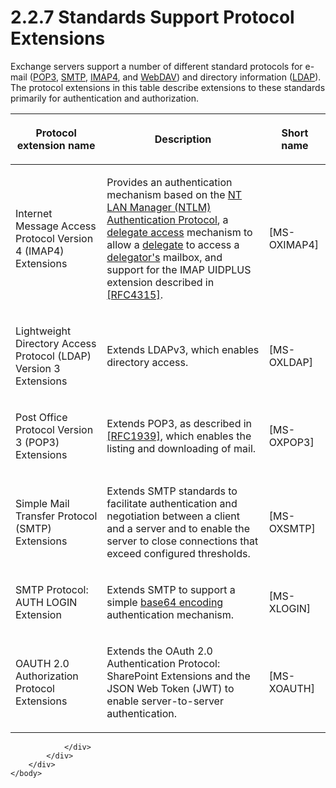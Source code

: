 <html dir="LTR" xmlns:mshelp="http://msdn.microsoft.com/mshelp" xmlns:ddue="http://ddue.schemas.microsoft.com/authoring/2003/5" xmlns:xlink="http://www.w3.org/1999/xlink" xmlns:tool="http://www.microsoft.com/tooltip">
    <head>
        <meta http-equiv="Content-Type" content="text/html; CHARSET=utf-8"></meta>
        <meta name="save" content="history"></meta>
        <title>2.2.7 Standards Support Protocol Extensions</title>
        <xml>
            <mshelp:toctitle title="2.2.7 Standards Support Protocol Extensions"></mshelp:toctitle>
            <mshelp:rltitle title="[MS-OXPROTO]: Standards Support Protocol Extensions"></mshelp:rltitle>
            <mshelp:keyword index="A" term="4831a907-caf3-4aa2-b8f3-4271429079bf"></mshelp:keyword>
            <mshelp:attr name="DCSext.ContentType" value="open specification"></mshelp:attr>
            <mshelp:attr name="AssetID" value="4831a907-caf3-4aa2-b8f3-4271429079bf"></mshelp:attr>
            <mshelp:attr name="TopicType" value="kbRef"></mshelp:attr>
            <mshelp:attr name="DCSext.Title" value="[MS-OXPROTO]: Standards Support Protocol Extensions" />
        </xml>
    </head>
    <body>
        <div id="header">
            <h1 class="heading">2.2.7 Standards Support Protocol Extensions</h1>
        </div>
        <div id="mainSection">
            <div id="mainBody">
                <div id="allHistory" class="saveHistory"></div>
                <div id="sectionSection0" class="section" name="collapseableSection">
                    

<p>Exchange servers support a number of different standard
protocols for e-mail (<a href="f888c37a-d994-4b91-96a5-e88cfbd66bd6.htm#gt_8ef66909-36c3-4370-b455-d73a73562a6b">POP3</a>,
<a href="f888c37a-d994-4b91-96a5-e88cfbd66bd6.htm#gt_0678be67-e739-4e33-97fe-2b03b903a379">SMTP</a>, <a href="f888c37a-d994-4b91-96a5-e88cfbd66bd6.htm#gt_ee8c9703-9e1d-43bc-9491-03050a18ff7f">IMAP4</a>, and <a href="f888c37a-d994-4b91-96a5-e88cfbd66bd6.htm#gt_68024ef0-c00a-4ecf-8dba-42371b11bfeb">WebDAV</a>) and directory
information (<a href="f888c37a-d994-4b91-96a5-e88cfbd66bd6.htm#gt_45643bfb-b4c4-432c-a10f-b98790063f8d">LDAP</a>). The
protocol extensions in this table describe extensions to these standards
primarily for authentication and authorization.</p>

<table>
 <thead>
  <tr>
   <th>
   <p>Protocol extension name</p>
   </th>
   <th>
   <p>Description</p>
   </th>
   <th>
   <p>Short name</p>
   </th>
  </tr>
 </thead>
 <tr>
  <td>
  <p>Internet Message Access Protocol Version 4 (IMAP4)
  Extensions</p>
  </td>
  <td>
  <p>Provides an authentication mechanism based on the <a href="f888c37a-d994-4b91-96a5-e88cfbd66bd6.htm#gt_fff710f9-e3d1-4991-99a2-009768d57585">NT LAN Manager (NTLM)
  Authentication Protocol</a>, a <a href="f888c37a-d994-4b91-96a5-e88cfbd66bd6.htm#gt_827f2766-6948-4326-a9dc-46acdbb029d5">delegate access</a> mechanism
  to allow a <a href="f888c37a-d994-4b91-96a5-e88cfbd66bd6.htm#gt_eeac1cee-185f-47d9-ace5-555e3a2a6930">delegate</a> to
  access a <a href="f888c37a-d994-4b91-96a5-e88cfbd66bd6.htm#gt_c352bec9-22a1-42e4-8f75-0b9e1ca27298">delegator's</a>
  mailbox, and support for the IMAP UIDPLUS extension described in <a href="https://go.microsoft.com/fwlink/?LinkId=196515">[RFC4315]</a>.</p>
  </td>
  <td>
  <p><mshelp:link keywords="b0f9d5f1-ac42-4b27-a874-0c3bf9e3b9b5" tabindex="0">[MS-OXIMAP4]</mshelp:link></p>
  </td>
 </tr>
 <tr>
  <td>
  <p>Lightweight Directory Access Protocol (LDAP) Version 3
  Extensions</p>
  </td>
  <td>
  <p>Extends LDAPv3, which enables directory access.</p>
  </td>
  <td>
  <p><mshelp:link keywords="727c090a-f05c-4eed-94aa-565724cfc550" tabindex="0">[MS-OXLDAP]</mshelp:link></p>
  </td>
 </tr>
 <tr>
  <td>
  <p>Post Office Protocol Version 3 (POP3) Extensions</p>
  </td>
  <td>
  <p>Extends POP3, as described in <a href="https://go.microsoft.com/fwlink/?LinkId=90299">[RFC1939]</a>, which
  enables the listing and downloading of mail. </p>
  </td>
  <td>
  <p><mshelp:link keywords="f822c13a-aea1-488f-aad2-af5e1acbbb30" tabindex="0">[MS-OXPOP3]</mshelp:link></p>
  </td>
 </tr>
 <tr>
  <td>
  <p>Simple Mail Transfer Protocol (SMTP) Extensions</p>
  </td>
  <td>
  <p>Extends SMTP standards to facilitate authentication
  and negotiation between a client and a server and to enable the server to
  close connections that exceed configured thresholds.</p>
  </td>
  <td>
  <p><mshelp:link keywords="1056b1f9-1cad-4037-bf77-4023769ee85c" tabindex="0">[MS-OXSMTP]</mshelp:link></p>
  </td>
 </tr>
 <tr>
  <td>
  <p>SMTP Protocol: AUTH LOGIN Extension</p>
  </td>
  <td>
  <p>Extends SMTP to support a simple <a href="f888c37a-d994-4b91-96a5-e88cfbd66bd6.htm#gt_179b9392-9019-45a3-880b-26f6890522b7">base64 encoding</a>
  authentication mechanism.</p>
  </td>
  <td>
  <p><mshelp:link keywords="e410ec76-ab45-47fb-a49c-b557d99e671f" tabindex="0">[MS-XLOGIN]</mshelp:link></p>
  </td>
 </tr>
 <tr>
  <td>
  <p>OAUTH 2.0 Authorization Protocol Extensions</p>
  </td>
  <td>
  <p>Extends the OAuth 2.0 Authentication Protocol:
  SharePoint Extensions and the JSON Web Token (JWT) to enable server-to-server
  authentication.</p>
  </td>
  <td>
  <p><mshelp:link keywords="0b717658-4ceb-4401-9da9-7860c9ca2f2f" tabindex="0">[MS-XOAUTH]</mshelp:link></p>
  </td>
 </tr>
</table>

<p> </p>


                </div>
            </div>
        </div>
    </body>
</html>